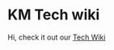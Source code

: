 # KM Tech wiki

Hi, check it out our [Tech Wiki](https://github.com/techops-intranet-knowledge-management/km-tech-wiki/wiki)
